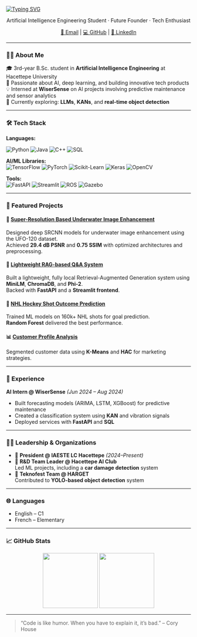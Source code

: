[![Typing SVG](https://readme-typing-svg.herokuapp.com?font=Fira+Code&size=24&pause=1000&color=00F58D&center=true&vCenter=true&width=500&lines=Hi+%F0%9F%91%8B+I'm+Nur%C5%9Fah+Sat%C4%B1lm%C4%B1%C5%9F;AI+Engineer+%7C+Future+Founder;Always+learning+and+building)](https://git.io/typing-svg)


<p align="center">
Artificial Intelligence Engineering Student · Future Founder · Tech Enthusiast  
</p>

<p align="center">
<a href="mailto:nursahsatilmis@gmail.com">📧 Email</a> |
<a href="https://github.com/nursahhhh">💻 GitHub</a> |
<a href="https://www.linkedin.com/in/nursah-sat%C4%B1lm%C4%B1s/">🔗 LinkedIn</a>
</p>

---

### 👩‍💻 About Me

🎓 3rd-year B.Sc. student in **Artificial Intelligence Engineering** at Hacettepe University  
🚀 Passionate about AI, deep learning, and building innovative tech products  
💡 Interned at **WiserSense** on AI projects involving predictive maintenance and sensor analytics  
🌱 Currently exploring: **LLMs**, **KANs**, and **real-time object detection**

---

### 🛠️ Tech Stack

**Languages:**  

![Python](https://img.shields.io/badge/PYTHON-3776AB?style=for-the-badge&logo=python&logoColor=white)
![Java](https://img.shields.io/badge/JAVA-007396?style=for-the-badge&logo=java&logoColor=white)
![C++](https://img.shields.io/badge/C++-00599C?style=for-the-badge&logo=c%2B%2B&logoColor=white)
![SQL](https://img.shields.io/badge/SQL-003B57?style=for-the-badge&logo=postgresql&logoColor=white)

**AI/ML Libraries:**  
![TensorFlow](https://img.shields.io/badge/TENSORFLOW-FF6F00?style=for-the-badge&logo=tensorflow&logoColor=white)
![PyTorch](https://img.shields.io/badge/PYTORCH-EE4C2C?style=for-the-badge&logo=pytorch&logoColor=white)
![Scikit-Learn](https://img.shields.io/badge/SCIKIT--LEARN-F7931E?style=for-the-badge&logo=scikit-learn&logoColor=white)
![Keras](https://img.shields.io/badge/KERAS-D00000?style=for-the-badge&logo=keras&logoColor=white)
![OpenCV](https://img.shields.io/badge/OPENCV-5C3EE8?style=for-the-badge&logo=opencv&logoColor=white)

**Tools:**  
![FastAPI](https://img.shields.io/badge/-FastAPI-black?logo=fastapi)
![Streamlit](https://img.shields.io/badge/-Streamlit-black?logo=streamlit)
![ROS](https://img.shields.io/badge/-ROS-black?logo=ros)
![Gazebo](https://img.shields.io/badge/-Gazebo-black)

---

### 🚀 Featured Projects

#### 🔬 [Super-Resolution Based Underwater Image Enhancement](https://colab.research.google.com/drive/1wLi0KGwH8gNHEg3aczKY2mGIqfFX5mu4?usp=sharing)  
Designed deep SRCNN models for underwater image enhancement using the UFO-120 dataset.  
Achieved **29.4 dB PSNR** and **0.75 SSIM** with optimized architectures and preprocessing.

#### 🤖 [Lightweight RAG-based Q&A System](https://github.com/nursahhhh/Lightweight-RAG)  
Built a lightweight, fully local Retrieval-Augmented Generation system using **MiniLM**, **ChromaDB**, and **Phi-2**.  
Backed with **FastAPI** and a **Streamlit frontend**.

#### 🏒 [NHL Hockey Shot Outcome Prediction](https://github.com/nursahhhh/NHL_Shot_Outcome_Prediction)  
Trained ML models on 160k+ NHL shots for goal prediction.  
**Random Forest** delivered the best performance.

#### 📊 [Customer Profile Analysis](https://github.com/nursahhhh/HUAI-ARGE/tree/main/Customer_Profile_Analysis)  
Segmented customer data using **K-Means** and **HAC** for marketing strategies.

---

### 💼 Experience

**AI Intern @ WiserSense** *(Jun 2024 – Aug 2024)*  
- Built forecasting models (ARIMA, LSTM, XGBoost) for predictive maintenance  
- Created a classification system using **KAN** and vibration signals  
- Deployed services with **FastAPI** and **SQL**

---

### 👩‍🔬 Leadership & Organizations

- 🧠 **President @ IAESTE LC Hacettepe** *(2024–Present)*  
- 🤖 **R&D Team Leader @ Hacettepe AI Club**  
  Led ML projects, including a **car damage detection** system  
- 🎯 **Teknofest Team @ HARGET**  
  Contributed to **YOLO-based object detection** system

---

### 🌐 Languages

- English – C1  
- French – Elementary

---

### 📈 GitHub Stats

<p align="center">
<img src="https://github-readme-stats.vercel.app/api?username=nursahhhh&show_icons=true&theme=github_dark" height="150" />
<img src="https://github-readme-stats.vercel.app/api/top-langs/?username=nursahhhh&layout=compact&theme=github_dark" height="150" />
</p>

---

> “Code is like humor. When you have to explain it, it’s bad.” – Cory House  
